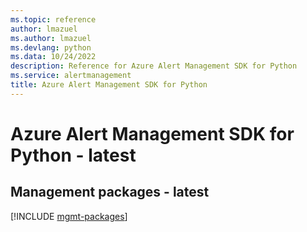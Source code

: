 ```yaml
---
ms.topic: reference
author: lmazuel
ms.author: lmazuel
ms.devlang: python
ms.data: 10/24/2022
description: Reference for Azure Alert Management SDK for Python
ms.service: alertmanagement
title: Azure Alert Management SDK for Python
---
```

# Azure Alert Management SDK for Python - latest

## Management packages - latest
[!INCLUDE [mgmt-packages](alert-management-mgmt-index.md)]